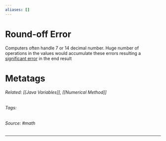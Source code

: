```yaml
---
aliases: []
---
```

# Round-off Error
Computers often handle 7 or 14 decimal number. Huge number of operations in the values would accumulate these errors resulting a <u>significant error</u> in the end result











# Metatags
###### Related: [[Java Variables]], [[Numerical Method]]
###### Tags: 
###### Source: #math 

---